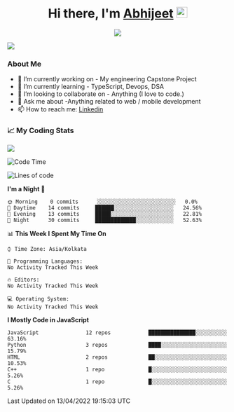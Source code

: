 <div align="center">
   <h1>Hi there, I'm <a href="">Abhijeet</a> <img src="https://media.giphy.com/media/hvRJCLFzcasrR4ia7z/giphy.gif" width="25px"> </h1>
   
   
   <img src="https://pronoun.cyou/x/y?subject=He&object=Him&height=20"> 
</div>

![](https://komarev.com/ghpvc/?username=abhijeetsingh-22)

<h3>About Me </h3>

- 🔭 I’m currently working on - My engineering Capstone Project
- 🌱 I’m currently learning - TypeScript, Devops, DSA
- 👯 I’m looking to collaborate on - Anything (I love to code.)
- 💬 Ask me about -Anything related to web / mobile development
- 📫 How to reach me: [Linkedin](https://www.linkedin.com/in/amabhijeet/)

### &#128200; My Coding Stats

<img align="center" src="https://github-readme-stats.vercel.app/api?username=abhijeetsingh-22&count_private=true&show_icons=true&theme=default&hide=stars" />

<!--START_SECTION:waka-->
![Code Time](http://img.shields.io/badge/Code%20Time-274%20hrs%2054%20mins-blue)

![Lines of code](https://img.shields.io/badge/From%20Hello%20World%20I%27ve%20Written-162%20Thousand%20lines%20of%20code-blue)

**I'm a Night 🦉** 

```text
🌞 Morning    0 commits      ░░░░░░░░░░░░░░░░░░░░░░░░░   0.0% 
🌆 Daytime    14 commits     ██████░░░░░░░░░░░░░░░░░░░   24.56% 
🌃 Evening    13 commits     █████░░░░░░░░░░░░░░░░░░░░   22.81% 
🌙 Night      30 commits     █████████████░░░░░░░░░░░░   52.63%

```


📊 **This Week I Spent My Time On** 

```text
⌚︎ Time Zone: Asia/Kolkata

💬 Programming Languages: 
No Activity Tracked This Week

🔥 Editors: 
No Activity Tracked This Week

💻 Operating System: 
No Activity Tracked This Week

```

**I Mostly Code in JavaScript** 

```text
JavaScript               12 repos            ███████████████░░░░░░░░░░   63.16% 
Python                   3 repos             ████░░░░░░░░░░░░░░░░░░░░░   15.79% 
HTML                     2 repos             ██░░░░░░░░░░░░░░░░░░░░░░░   10.53% 
C++                      1 repo              █░░░░░░░░░░░░░░░░░░░░░░░░   5.26% 
C                        1 repo              █░░░░░░░░░░░░░░░░░░░░░░░░   5.26%

```



 Last Updated on 13/04/2022 19:15:03 UTC
<!--END_SECTION:waka-->
